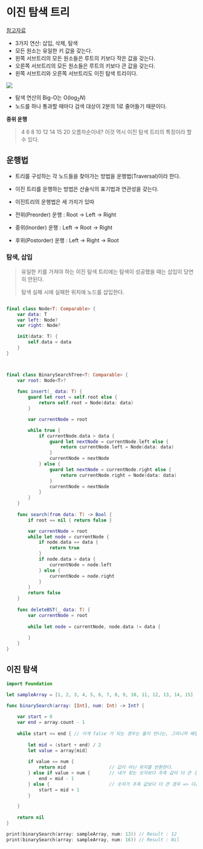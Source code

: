 # 이진 탐색 트리
[참고자료](https://www.youtube.com/watch?v=ESqeK-ACHkU)

- 3가지 연산: 삽입, 삭제, 탐색
- 모든 원소는 유일한 키 값을 갖는다.
- 왼쪽 서브트리의 모든 원소들은 루트의 키보다 작은 값을 갖는다.
- 오른쪽 서브트리의 모든 원소들은 루트의 키보다 큰 값을 갖는다.
- 왼쪽 서브트리와 오른쪽 서브트리도 이진 탐색 트리이다.

![](https://i.imgur.com/YJbRxMN.png)

- 탐색 연산의 Big-O는 O($\log_{2}{N}$)
- 노드를 하나 통과할 때마다 검색 대상이 2분의 1로 줄어들기 때문이다.


**중위 운행**
> 4 6 8 10 12 14 15 20
> 오름차순이네?
> 이것 역시 이진 탐색 트리의 특징이라 할 수 있다.


## 운행법
- 트리를 구성하는 각 노드들을 찾아가는 방법을 운행법(Traversal)이라 한다.

- 이진 트리를 운행하는 방법은 산술식의 표기법과 연관성을 갖는다.

- 이진트리의 운행법은 세 가지가 있따

- 전위(Preorder) 운행 : Root -> Left -> Right 

- 중위(Inorder) 운행 : Left -> Root -> Right

- 후위(Postorder) 운행 : Left -> Right -> Root


### 탐색, 삽입

> 유일한 키를 가져야 하는 이진 탐색 트리에는 탐색이 성공했을 때는 삽입이 당연히 안된다. 
> 
> 탐색 실패 시에 실패한 위치에 노드를 삽입한다.

```swift 

final class Node<T: Comparable> {
    var data: T
    var left: Node?
    var right: Node?

    init(data: T) {
        self.data = data
    }
}



final class BinarySearchTree<T: Comparable> {
    var root: Node<T>?
    
    func insert(_ data: T) {
        guard let root = self.root else {
            return self.root = Node(data: data)
        }

        var currentNode = root

        while true {
            if currentNode.data > data {
                guard let nextNode = currentNode.left else {
                    return currentNode.left = Node(data: data)
                }
                currentNode = nextNode
            } else {
                guard let nextNode = currentNode.right else {
                    return currentNode.right = Node(data: data)
                }
                currentNode = nextNode
            }
        }
    }
    
    func search(from data: T) -> Bool {
        if root == nil { return false }

        var currentNode = root
        while let node = currentNode {
            if node.data == data {
                return true
            }
            if node.data > data {
                currentNode = node.left
            } else {
                currentNode = node.right
            }
        }
        return false
    }
    
    func deleteBST(_ data: T) {
        var currentNode = root
        
        while let node = currentNode, node.data != data {
            
        }
    }
}
```

## 이진 탐색
```swift 
import Foundation

let sampleArray = [1, 2, 3, 4, 5, 6, 7, 8, 9, 10, 11, 12, 13, 14, 15]

func binarySearch(array: [Int], num: Int) -> Int? {
    
    var start = 0
    var end = array.count - 1
    
    while start <= end { // 이게 false 가 되는 경우는 둘이 만나는, 그러니까 배열의 원소가 1개만 남는 경우.
        
        let mid = (start + end) / 2
        let value = array[mid]
        
        if value == num {
            return mid                // 값이 아닌 위치를 반환한다.
        } else if value > num {       // 내가 찾는 숫자보다 추측 값이 더 큰 경우 => 다음에는 더 작게 추측해야한다.
            end = mid - 1
        } else {                      // 숫자가 추측 값보다 더 큰 경우 => 다음에는 더 크게 추측해야한다.
            start = mid + 1
        }

    }
    
    return nil
}

print(binarySearch(array: sampleArray, num: 13)) // Result : 12
print(binarySearch(array: sampleArray, num: 16)) // Result : Nil

```